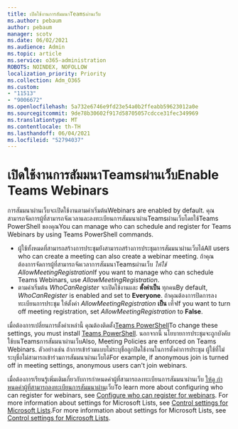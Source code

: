 ```yaml
---
title: เปิดใช้งานการสัมมนาTeamsผ่านเว็บ
ms.author: pebaum
author: pebaum
manager: scotv
ms.date: 06/02/2021
ms.audience: Admin
ms.topic: article
ms.service: o365-administration
ROBOTS: NOINDEX, NOFOLLOW
localization_priority: Priority
ms.collection: Adm_O365
ms.custom:
- "11513"
- "9006672"
ms.openlocfilehash: 5a732e6746e9fd23e54a0b2ffeabb59623012a0e
ms.sourcegitcommit: 9de78b30602f917d58705057cdcce31fec349969
ms.translationtype: MT
ms.contentlocale: th-TH
ms.lasthandoff: 06/04/2021
ms.locfileid: "52794037"
---
```

# <a name="enable-teams-webinars"></a><span data-ttu-id="88788-102">เปิดใช้งานการสัมมนาTeamsผ่านเว็บ</span><span class="sxs-lookup"><span data-stu-id="88788-102">Enable Teams Webinars</span></span>

<span data-ttu-id="88788-103">การสัมมนาผ่านเว็บจะเปิดใช้งานตามค่าเริ่มต้น</span><span class="sxs-lookup"><span data-stu-id="88788-103">Webinars are enabled by default.</span></span> <span data-ttu-id="88788-104">คุณสามารถจัดการผู้ที่สามารถจัดเวลาและลงทะเบียนการสัมมนาผ่านTeamsผ่านเว็บโดยใช้Teams PowerShell ของคุณ</span><span class="sxs-lookup"><span data-stu-id="88788-104">You can manage who can schedule and register for Teams Webinars by using Teams PowerShell commands.</span></span>

- <span data-ttu-id="88788-105">ผู้ใช้ทั้งหมดที่สามารถสร้างการประชุมยังสามารถสร้างการประชุมการสัมมนาผ่านเว็บได้</span><span class="sxs-lookup"><span data-stu-id="88788-105">All users who can create a meeting can also create a webinar meeting.</span></span> <span data-ttu-id="88788-106">ถ้าคุณต้องการจัดการผู้ที่สามารถจัดเวลาการสัมมนาTeamsผ่านเว็บ *ให้ใช้ AllowMeetingRegistration*</span><span class="sxs-lookup"><span data-stu-id="88788-106">If you want to manage who can schedule Teams Webinars, use *AllowMeetingRegistration*.</span></span> 
- <span data-ttu-id="88788-107">ตามค่าเริ่มต้น *WhoCanRegister* จะเปิดใช้งานและ **ตั้งค่าเป็น** ทุกคน</span><span class="sxs-lookup"><span data-stu-id="88788-107">By default, *WhoCanRegister* is enabled and set to **Everyone**.</span></span> <span data-ttu-id="88788-108">ถ้าคุณต้องการปิดการลงทะเบียนการประชุม ให้ตั้งค่า *AllowMeetingRegistration* **เป็น** เท็จ</span><span class="sxs-lookup"><span data-stu-id="88788-108">If you want to turn off meeting registration, set *AllowMeetingRegistration* to **False**.</span></span>

<span data-ttu-id="88788-109">เมื่อต้องการเปลี่ยนการตั้งค่าเหล่านี้ คุณต้องติดตั้ง[Teams PowerShell](/microsoftteams/teams-powershell-install)</span><span class="sxs-lookup"><span data-stu-id="88788-109">To change these settings, you must install [Teams PowerShell](/microsoftteams/teams-powershell-install).</span></span> <span data-ttu-id="88788-110">นอกจากนี้ นโยบายการประชุมจะถูกบังคับใช้บนTeamsการสัมมนาผ่านเว็บ</span><span class="sxs-lookup"><span data-stu-id="88788-110">Also, Meeting Policies are enforced on Teams Webinars.</span></span> <span data-ttu-id="88788-111">ตัวอย่างเช่น ถ้าการเข้าร่วมแบบไม่ระบุชื่อถูกปิดใช้งานในการตั้งค่าการประชุม ผู้ใช้ที่ไม่ระบุชื่อไม่สามารถเข้าร่วมการสัมมนาผ่านเว็บได้</span><span class="sxs-lookup"><span data-stu-id="88788-111">For example, if anonymous join is turned off in meeting settings, anonymous users can't join webinars.</span></span>

<span data-ttu-id="88788-112">เมื่อต้องการเรียนรู้เพิ่มเติมเกี่ยวกับการกําหนดค่าผู้ที่สามารถลงทะเบียนการสัมมนาผ่านเว็บ [ให้ดู กําหนดค่าผู้ที่สามารถลงทะเบียนการสัมมนาผ่าน](/microsoftteams/set-up-webinars?source=docs#configure-who-can-register-for-webinars)เว็บ</span><span class="sxs-lookup"><span data-stu-id="88788-112">To learn more about configuring who can register for webinars, see [Configure who can register for webinars](/microsoftteams/set-up-webinars?source=docs#configure-who-can-register-for-webinars).</span></span> <span data-ttu-id="88788-113">For more information about settings for Microsoft Lists, see [Control settings for Microsoft Lists](/sharepoint/control-lists).</span><span class="sxs-lookup"><span data-stu-id="88788-113">For more information about settings for Microsoft Lists, see [Control settings for Microsoft Lists](/sharepoint/control-lists).</span></span>